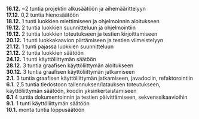 **16.12.** ~2 tuntia projektin alkusäätöön ja aihemäärittelyyn  
**17.12.** 0,2 tuntia hienosäätöön  
**18.12.** 1 tunti luokkien miettimiseen ja ohjelmoinnin aloitukseen  
**19.12.** 2 tuntia luokkien suunnitteluun ja ohjelmointiin  
**19.12.** 2 tuntia luokkien toteutukseen ja testien kirjoittamiseen  
**20.12.** 1 tunti luokkakaavion piirtämiseen ja testien viimeistelyyn  
**21.12.** 1 tunti pajassa luokkien suunnitteluun  
**21.12.** 2 tuntia luokkien säätöön  
**24.12.** 1 tunti käyttöliittymän säätöön  
**28.12.** 3 tuntia graafisen käyttöliittymän aloitukseen  
**30.12.** 3 tuntia graafisen käyttöliittymän jatkamiseen  
**2.1.** 3 tuntia graafisen käyttöliittymän jatkamiseen, javadociin, refaktorointiin  
**6.1.** 2,5 tuntia tiedostoon tallennuksen/latauksen toteutukseen, käyttöliittymän säätöön, koodin yksinkertaistamiseen  
**6.1** 4 tuntia dokumentoinnin ja testien päivittämiseen, sekvenssikaavioihin  
**9.1.** 1 tunti käyttöliittymän säätöön  
**10.1.** monta tuntia loppusäätöön  